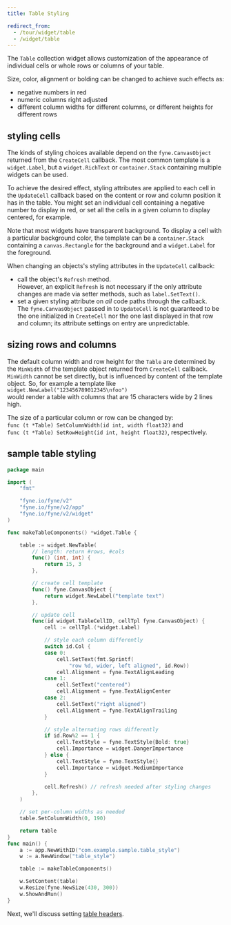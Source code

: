 ```yaml
---
title: Table Styling

redirect_from:
  - /tour/widget/table
  - /widget/table
--- 
```


The `Table` collection widget allows customization of the appearance 
of individual cells or whole rows or columns of your table.

Size, color, alignment or bolding can be changed to achieve such effects as:

* negative numbers in red
* numeric columns right adjusted
* different column widths for different columns, or different heights for different rows


## styling cells

The kinds of styling choices available depend on the `fyne.CanvasObject` returned from the `CreateCell` callback.  The most common template is a `widget.Label`, but a `widget.RichText` or `container.Stack` containing multiple widgets can be used.  

To achieve the desired effect, styling attributes are applied to each cell in
the `UpdateCell` callback based on the content or row and column position it has in the table. You might set an individual cell containing a negative number to display in red, or set all the cells in a given column to display centered, for example.  

Note that most widgets have transparent background.  To display a cell with a particular background color, the template can be a `container.Stack` containing a `canvas.Rectangle` for the background and a `widget.Label` for the foreground.

When changing an objects's styling attributes in the `UpdateCell` callback:

* call the object's `Refresh` method.  
However, an explicit `Refresh` is not necessary if the only attribute changes are made via setter methods, such as `label.SetText()`.
* set a given styling attribute on *all* code paths through the callback.  
The `fyne.CanvasObject` passed in to `UpdateCell` is not guaranteed to be the one initialized in `CreateCell` nor the one last displayed in that row and column;
its attribute settings on entry  are unpredictable.

## sizing rows and columns

The default column width and row height for the `Table` are determined by the `MinWidth` of the template object returned from `CreateCell` callback.  `MinWidth` cannot be set directly, but is influenced by content of the template object.  So, for example a template like  
`widget.NewLabel("123456789012345\nfoo")`  
would render a table with columns that are 15 characters wide by 2 lines high.  

The size of a particular column or row can be changed by:  
`func (t *Table) SetColumnWidth(id int, width float32)` and  
`func (t *Table) SetRowHeight(id int, height float32)`, respectively.

## sample table styling

```go
package main

import (
	"fmt"

	"fyne.io/fyne/v2"
	"fyne.io/fyne/v2/app"
	"fyne.io/fyne/v2/widget"
)

func makeTableComponents() *widget.Table {

	table := widget.NewTable(
		// length: return #rows, #cols
		func() (int, int) {
			return 15, 3
		},

		// create cell template
		func() fyne.CanvasObject {
			return widget.NewLabel("template text")
		},

		// update cell
		func(id widget.TableCellID, cellTpl fyne.CanvasObject) {
			cell := cellTpl.(*widget.Label)

			// style each column differently
			switch id.Col {
			case 0:
				cell.SetText(fmt.Sprintf(
					"row %d, wider, left aligned", id.Row))
				cell.Alignment = fyne.TextAlignLeading
			case 1:
				cell.SetText("centered")
				cell.Alignment = fyne.TextAlignCenter
			case 2:
				cell.SetText("right aligned")
				cell.Alignment = fyne.TextAlignTrailing
			}

			// style alternating rows differently
			if id.Row%2 == 1 {
				cell.TextStyle = fyne.TextStyle{Bold: true}
				cell.Importance = widget.DangerImportance
			} else {
				cell.TextStyle = fyne.TextStyle{}
				cell.Importance = widget.MediumImportance
			}

			cell.Refresh() // refresh needed after styling changes
		},
	)

	// set per-column widths as needed
	table.SetColumnWidth(0, 190)

	return table
}
func main() {
	a := app.NewWithID("com.example.sample.table_style")
	w := a.NewWindow("table_style")

	table := makeTableComponents()

	w.SetContent(table)
	w.Resize(fyne.NewSize(430, 300))
	w.ShowAndRun()
}

```


Next, we'll discuss setting [table headers](table-headers).
